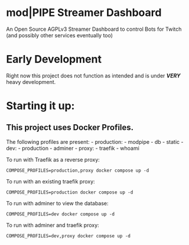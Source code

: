# mod|PIPE Streamer Dashboard

An Open Source AGPLv3 Streamer Dashboard to control Bots for Twitch (and possibly other services eventually too)

# Early Development
Right now this project does not function as intended and is under ***VERY*** heavy development.

# Starting it up:
## This project uses Docker Profiles.
The following profiles are present:
    - production:
        - modpipe
        - db
        - static
    - dev:
        - production
        - adminer
    - proxy:
        - traefik
        - whoami

To run with Traefik as a reverse proxy:
```
COMPOSE_PROFILES=production,proxy docker compose up -d
```

To run with an existing traefik proxy:
```
COMPOSE_PROFILES=production docker compose up -d
```

To run with adminer to view the database:
```
COMPOSE_PROFILES=dev docker compose up -d
```

To run with adminer and traefik proxy:
```
COMPOSE_PROFILES=dev,proxy docker compose up -d
```